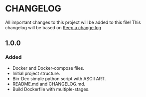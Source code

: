 # CHANGELOG

All important changes to this project will be added to this file! This changelog will be based on [Keep a change log](http://keepachangelog.com/)

## 1.0.0

### Added

* Docker and Docker-compose files.
* Initial project structure.
* Bin-Dec simple python script with ASCII ART.
* README.md and CHANGELOG.md.
* Build Dockerfile with multiple-stages.
